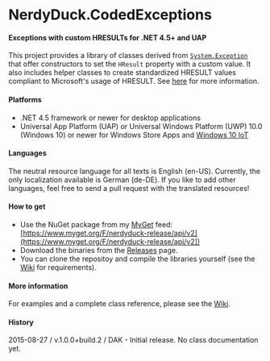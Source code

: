 # NerdyDuck.CodedExceptions
#### Exceptions with custom HRESULTs for .NET 4.5+ and UAP

This project provides a library of classes derived from [`System.Exception`](https://msdn.microsoft.com/en-us/library/System.Exception.aspx) that offer constructors to set the `HResult` property with a custom value. It also includes helper classes to create standardized HRESULT values compliant to Microsoft's usage of HRESULT. See [here](https://msdn.microsoft.com/en-us/library/cc231198.aspx) for more information.

#### Platforms
- .NET 4.5 framework or newer for desktop applications
- Universal App Platform (UAP) or Universal Windows Platform (UWP) 10.0 (Windows 10) or newer for Windows Store Apps and [Windows 10 IoT](https://dev.windows.com/en-us/iot)

#### Languages
The neutral resource language for all texts is English (en-US). Currently, the only localization available is German (de-DE). If you like to add other languages, feel free to send a pull request with the translated resources!

#### How to get
- Use the NuGet package from my [MyGet](https://www.myget.org) feed: [https://www.myget.org/F/nerdyduck-release/api/v2](https://www.myget.org/F/nerdyduck-release/api/v2])
- Download the binaries from the [Releases](../../releases/) page.
- You can clone the repositoy and compile the libraries yourself (see the [Wiki](../../wiki/) for requirements).

#### More information
For examples and a complete class reference, please see the [Wiki](../../wiki/).

#### History
2015-08-27 / v.1.0.0+build.2 / DAK - Initial release. No class documentation yet.
